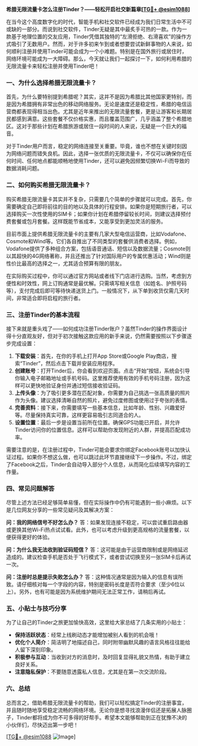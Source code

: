 **希腊无限流量卡怎么注册Tinder？——轻松开启社交新篇章[[TG💪+ @esim1088](https://t.me/s/esim1088)]**

在当今这个高度数字化的时代，智能手机和社交软件已经成为我们日常生活中不可或缺的一部分。而说到社交软件，Tinder无疑是其中最炙手可热的一款。作为一款基于地理位置的交友应用，Tinder凭借其独特的“左滑拒绝、右滑喜欢”的操作方式吸引了无数用户。然而，对于许多初来乍到或者想要尝试新鲜事物的人来说，如何顺利注册并使用Tinder可能会成为一个小难题。特别是在国外旅行或居住时，网络环境可能成为一大障碍。那么，今天就让我们一起探讨一下，如何利用希腊的无限流量卡来轻松注册并使用Tinder吧！

### 一、为什么选择希腊无限流量卡？

首先，为什么要特别提到希腊呢？其实，这并不是因为希腊比其他国家更特别，而是因为希腊拥有非常出色的移动网络服务。无论是速度还是稳定性，希腊的电信运营商都表现得相当出色。尤其是近年来推出的无限流量套餐，更是让游客和长期居民都感到满意。这些套餐不仅价格实惠，而且覆盖范围广，几乎涵盖了整个希腊地区。这对于那些计划在希腊旅游或居住一段时间的人来说，无疑是一个巨大的福音。

对于Tinder用户而言，稳定的网络连接至关重要。毕竟，谁也不想在关键时刻因为网络问题而错失良机。因此，选择一张优质的无限流量卡，不仅可以确保你在任何时间、任何地点都能顺畅地使用Tinder，还可以避免因频繁切换Wi-Fi而导致的数据消耗问题。

### 二、如何购买希腊无限流量卡？

购买希腊无限流量卡其实并不复杂，只需要几个简单的步骤就可以完成。首先，你需要确定自己即将前往的目的地以及具体的行程安排。如果你是短期旅行者，可以选择购买一次性使用的SIM卡；如果你计划在希腊停留较长时间，则建议选择预付费套餐或包月套餐。这样既能节省成本，又能享受到更加灵活的服务。

目前市面上提供希腊无限流量卡的主要有几家大型电信运营商，比如Vodafone、Cosmote和Wind等。它们各自推出了不同类型的套餐供消费者选择。例如，Vodafone提供了多种组合方案，包括语音通话、短信以及数据流量；Cosmote则以其超快的4G网络著称，并且还推出了针对国际用户的专属优惠活动；Wind则是性价比最高的选择之一，尤其适合预算有限的朋友。

在实际购买过程中，你可以通过官方网站或者线下门店进行选购。当然，考虑到方便性和时效性，网上订购通常是最优解。只需填写相关信息（如姓名、护照号码等），支付完成后即可等待快递送货上门。一般情况下，从下单到收货仅需几天时间，非常适合即将启程的旅行者。

### 三、注册Tinder的基本流程

接下来就是重头戏了——如何成功注册Tinder账户？虽然Tinder的操作界面设计得十分直观友好，但对于初次接触这款应用的新手来说，仍然需要按照以下步骤逐步完成设置：

1. **下载安装**：首先，在你的手机上打开App Store或Google Play商店，搜索“Tinder”，然后点击下载并安装应用程序。
2. **创建账号**：打开Tinder后，你会看到欢迎页面。点击“开始”按钮，系统会引导你输入电子邮箱地址或手机号码。这里推荐使用有效的手机号码注册，因为这样可以更快地验证身份并通过短信接收验证码。
3. **上传头像**：为了吸引更多潜在匹配对象，你需要为自己挑选一张高质量的照片作为头像。建议选择清晰自然的照片，避免过度修图或使用过于夸张的表情。
4. **完善资料**：接下来，你需要填写一些基本信息，比如年龄、性别、兴趣爱好等。尽量保持真实可靠，这样更容易吸引志同道合的人。
5. **设置位置**：最后一步是设置当前所在位置。确保GPS功能已开启，并允许Tinder访问你的位置信息。这样可以帮助你发现附近的人群，并提高匹配成功率。

需要注意的是，在注册过程中，Tinder可能会要求你绑定Facebook账号以加快认证过程。如果你不想这么做，也可以跳过此环节直接继续下一步操作。不过，绑定了Facebook之后，Tinder会自动导入部分个人信息，从而简化后续填写内容的工作量。

### 四、常见问题解答

尽管上述方法已经足够简单易懂，但在实际操作中仍有可能遇到一些小麻烦。以下是几位网友分享的一些常见疑问及其解决方案：

**问：我的网络信号不好怎么办？**
答：如果发现连接不稳定，可以尝试重启路由器或更换其他Wi-Fi热点试试看。此外，也可以考虑升级到更高规格的流量套餐，以便获得更好的体验。

**问：为什么我无法收到验证码短信？**
答：这可能是由于运营商限制或是网络延迟造成的。建议检查手机是否处于飞行模式下，或者尝试切换至另一张SIM卡后再试一次。

**问：注册时总是提示失败怎么办？**
答：这种情况通常是因为输入的信息有误所致。请仔细核对每一个字段的内容，特别是密码长度是否符合要求（至少6位以上）。另外，也有可能是因为系统维护期间无法正常工作，请稍后再试。

### 五、小贴士与技巧分享

为了让自己的Tinder之旅更加愉快高效，这里给大家总结了几条实用的小贴士：

- **保持活跃状态**：经常上线刷动态才能增加被别人看到的机会哦！
- **优化个人简介**：简洁明了地描述自己，同时附带幽默风趣的语言风格往往能给人留下深刻印象。
- **积极参与互动**：当收到对方的消息时，及时回复显得礼貌又热情，有助于建立良好关系。
- **注意隐私保护**：不要随意透露私人信息，尤其是在第一次交流阶段。

### 六、总结

总而言之，借助希腊无限流量卡的帮助，我们可以轻松搞定Tinder的注册事宜，并且随时随地享受稳定流畅的网络环境。无论你是想寻找浪漫伴侣还是拓展人脉圈子，Tinder都将成为你不可多得的好帮手。希望本文能够帮助到正在犹豫不决的小伙伴们，尽快迈出第一步吧！

[[TG💪+ @esim1088](https://t.me/s/esim1088) ![Image](https://i.postimg.cc/4NQfJmqS/Snipaste-2025-05-13-00-14-12.png)]